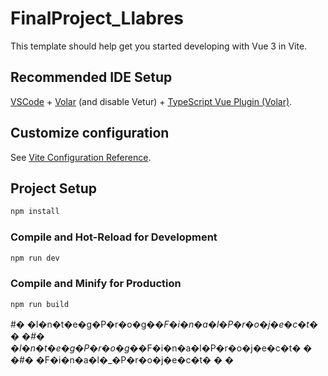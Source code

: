 # FinalProject_Llabres

This template should help get you started developing with Vue 3 in Vite.

## Recommended IDE Setup

[VSCode](https://code.visualstudio.com/) + [Volar](https://marketplace.visualstudio.com/items?itemName=Vue.volar) (and disable Vetur) + [TypeScript Vue Plugin (Volar)](https://marketplace.visualstudio.com/items?itemName=Vue.vscode-typescript-vue-plugin).

## Customize configuration

See [Vite Configuration Reference](https://vitejs.dev/config/).

## Project Setup

```sh
npm install
```

### Compile and Hot-Reload for Development

```sh
npm run dev
```

### Compile and Minify for Production

```sh
npm run build
```
#� �I�n�t�e�g�P�r�o�g�_�F�i�n�a�l�P�r�o�j�e�c�t�
�
�#� �I�n�t�e�g�P�r�o�g�_�F�i�n�a�l�P�r�o�j�e�c�t�
�
�#� �F�i�n�a�l�_�P�r�o�j�e�c�t�
�
�
